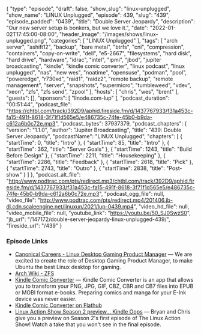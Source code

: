 {
  "type": "episode",
  "draft": false,
  "show_slug": "linux-unplugged",
  "show_name": "LINUX Unplugged",
  "episode": 439,
  "slug": "439",
  "episode_padded": "0439",
  "title": "Double Server Jeopardy",
  "description": "Our new server setup is bonkers, but we love it.",
  "date": "2022-01-02T17:45:00-08:00",
  "header_image": "/images/shows/linux-unplugged.png",
  "categories": [
    "LINUX Unplugged"
  ],
  "tags": [
    "arch server",
    "ashift12",
    "backup",
    "bare metal",
    "btrfs",
    "cni",
    "compression",
    "containers",
    "copy-on-write",
    "dell",
    "e5-2667",
    "filesystems",
    "hard disk",
    "hard drive",
    "hardware",
    "idrac",
    "intel",
    "ipmi",
    "jbod",
    "jupiter broadcasting",
    "kindle",
    "kindle comic converter",
    "linux podcast",
    "linux unplugged",
    "nas",
    "new wes",
    "noatime",
    "opensuse",
    "podman",
    "pool",
    "poweredge",
    "r730xd",
    "raid1",
    "raidz2",
    "remote backup",
    "remote management",
    "server",
    "snapshots",
    "supermicro",
    "tumbleweed",
    "vdev",
    "xeon",
    "zfs",
    "zfs send",
    "zpool"
  ],
  "hosts": [
    "chris",
    "wes",
    "brent"
  ],
  "guests": [],
  "sponsors": [
    "linode.com-lup"
  ],
  "podcast_duration": "00:51:44",
  "podcast_file": "https://chtbl.com/track/392D9/aphid.fireside.fm/d/1437767933/f31a453c-fa15-491f-8618-3f71f1d565e5/e486735c-74fe-45b0-b9da-c612a6b0c72e.mp3",
  "podcast_bytes": 37937379,
  "podcast_chapters": {
    "version": "1.1.0",
    "author": "Jupiter Broadcasting",
    "title": "439: Double Server Jeopardy",
    "podcastName": "LINUX Unplugged",
    "chapters": [
      {
        "startTime": 0,
        "title": "Intro"
      },
      {
        "startTime": 85,
        "title": "Intro"
      },
      {
        "startTime": 362,
        "title": "Server Goals"
      },
      {
        "startTime": 1243,
        "title": "Build Before Design"
      },
      {
        "startTime": 2211,
        "title": "Housekeeping"
      },
      {
        "startTime": 2286,
        "title": "Feedback"
      },
      {
        "startTime": 2618,
        "title": "Pick"
      },
      {
        "startTime": 2743,
        "title": "Outro"
      },
      {
        "startTime": 2838,
        "title": "Post-show"
      }
    ]
  },
  "podcast_alt_file": "http://www.podtrac.com/pts/redirect.mp3/chtbl.com/track/392D9/aphid.fireside.fm/d/1437767933/f31a453c-fa15-491f-8618-3f71f1d565e5/e486735c-74fe-45b0-b9da-c612a6b0c72e.mp3",
  "podcast_ogg_file": null,
  "video_file": "http://www.podtrac.com/pts/redirect.mp4/201406.jb-dl.cdn.scaleengine.net/linuxun/2021/lup-0439.mp4",
  "video_hd_file": null,
  "video_mobile_file": null,
  "youtube_link": "https://youtu.be/50_SJ0SwzS0",
  "jb_url": "/147172/double-server-jeopardy-linux-unplugged-439/",
  "fireside_url": "/439"
}


### Episode Links

  * [Canonical Careers - Linux Desktop Gaming Product Manager](https://canonical.com/careers/3776036 "Canonical Careers - Linux Desktop Gaming Product Manager") — We are excited to create the role of Desktop Gaming Product Manager, to make Ubuntu the best Linux desktop for gaming.
  * [Arch Wiki - ZFS](https://wiki.archlinux.org/title/ZFS "Arch Wiki - ZFS")
  * [Kindle Comic Converter](https://kcc.iosphe.re/ "Kindle Comic Converter") — Kindle Comic Converter is an app that allows you to transform your PNG, JPG, GIF, CBZ, CBR and CB7 files into EPUB or MOBI format e-books. Preparing comics and manga for your E-Ink device was never easier.
  * [Kindle Comic Converter on Flathub](https://flathub.org/apps/details/io.github.ciromattia.kcc "Kindle Comic Converter on Flathub")
  * [Linux Action Show Season 2 preview… Kindle Oops](https://www.youtube.com/watch?v=aKwSnFk5a9U "Linux Action Show Season 2 preview… Kindle Oops") — Bryan and Chris give you a preview on Season 2's first episode of The Linux Action Show! Watch a take that you won't see in the final episode.


